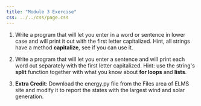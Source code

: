 ```yaml
---
title: "Module 3 Exercise"
css: ../../css/page.css
---
```


1. Write a program that will let you enter in a word or sentence in lower case 
   and will print it out with the first letter capitalized. Hint, all 
   strings have a method **capitalize**, see if you can use it.

2. Write a program that will let you enter a sentence and will print each word
   out separately with the first letter capitalized. Hint: use the string's
   **split** function together with what you know about **for loops** and
   **lists**.

3. **Extra Credit**: Download the energy.py file from the Files area of ELMS
   site and modify it to report the states with the largest wind and solar
   generation.
